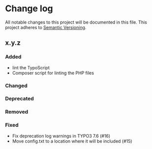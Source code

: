 # Change log

All notable changes to this project will be documented in this file.
This project adheres to [Semantic Versioning](https://semver.org/).

## x.y.z

### Added
- lint the TypoScript
- Composer script for linting the PHP files

### Changed

### Deprecated

### Removed

### Fixed
- Fix deprecation log warnings in TYPO3 7.6 (#16)
- Move config.txt to a location where it will be included (#15)
